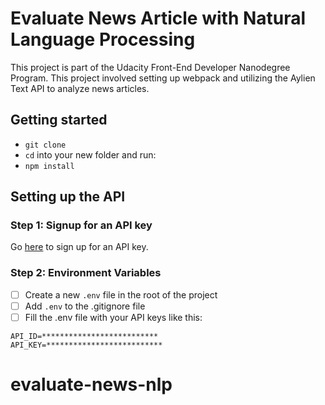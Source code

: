 # Evaluate News Article with Natural Language Processing

This project is part of the Udacity Front-End Developer Nanodegree Program. This project involved setting up webpack and utilizing the Aylien Text API to analyze news articles. 

## Getting started

- `git clone`
- `cd` into your new folder and run:
- `npm install`

## Setting up the API
### Step 1: Signup for an API key
Go [here](https://developer.aylien.com/signup) to sign up for an API key. 

### Step 2: Environment Variables
- [ ] Create a new ```.env``` file in the root of the project
- [ ] Add ```.env```  to the .gitignore file
- [ ] Fill the .env file with your API keys like this:
```
API_ID=**************************
API_KEY=**************************
```

# evaluate-news-nlp
